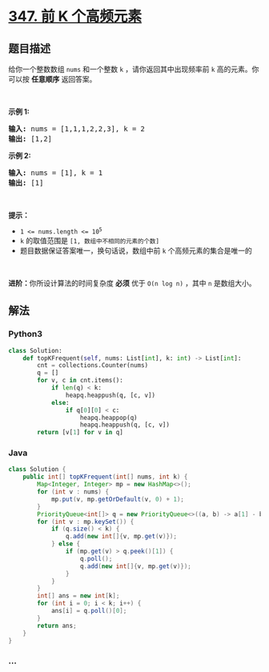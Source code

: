 # [347. 前 K 个高频元素](https://leetcode-cn.com/problems/top-k-frequent-elements)



## 题目描述

<!-- 这里写题目描述 -->

<p>给你一个整数数组 <code>nums</code> 和一个整数 <code>k</code> ，请你返回其中出现频率前 <code>k</code> 高的元素。你可以按 <strong>任意顺序</strong> 返回答案。</p>

<p> </p>

<p><strong>示例 1:</strong></p>

<pre>
<strong>输入: </strong>nums = [1,1,1,2,2,3], k = 2
<strong>输出: </strong>[1,2]
</pre>

<p><strong>示例 2:</strong></p>

<pre>
<strong>输入: </strong>nums = [1], k = 1
<strong>输出: </strong>[1]</pre>

<p> </p>

<p><strong>提示：</strong></p>

<ul>
	<li><code>1 <= nums.length <= 10<sup>5</sup></code></li>
	<li><code>k</code> 的取值范围是 <code>[1, 数组中不相同的元素的个数]</code></li>
	<li>题目数据保证答案唯一，换句话说，数组中前 <code>k</code> 个高频元素的集合是唯一的</li>
</ul>

<p> </p>

<p><strong>进阶：</strong>你所设计算法的时间复杂度 <strong>必须</strong> 优于 <code>O(n log n)</code> ，其中 <code>n</code><em> </em>是数组大小。</p>


## 解法

<!-- 这里可写通用的实现逻辑 -->

<!-- tabs:start -->

### **Python3**

<!-- 这里可写当前语言的特殊实现逻辑 -->

```python
class Solution:
    def topKFrequent(self, nums: List[int], k: int) -> List[int]:
        cnt = collections.Counter(nums)
        q = []
        for v, c in cnt.items():
            if len(q) < k:
                heapq.heappush(q, [c, v])
            else:
                if q[0][0] < c:
                    heapq.heappop(q)
                    heapq.heappush(q, [c, v])
        return [v[1] for v in q]


```

### **Java**

<!-- 这里可写当前语言的特殊实现逻辑 -->

```java
class Solution {
    public int[] topKFrequent(int[] nums, int k) {
        Map<Integer, Integer> mp = new HashMap<>();
        for (int v : nums) {
            mp.put(v, mp.getOrDefault(v, 0) + 1);
        }
        PriorityQueue<int[]> q = new PriorityQueue<>((a, b) -> a[1] - b[1]);
        for (int v : mp.keySet()) {
            if (q.size() < k) {
                q.add(new int[]{v, mp.get(v)});
            } else {
                if (mp.get(v) > q.peek()[1]) {
                    q.poll();
                    q.add(new int[]{v, mp.get(v)});
                }
            }   
        }
        int[] ans = new int[k];
        for (int i = 0; i < k; i++) {
            ans[i] = q.poll()[0];
        }
        return ans;    
    }
}
```

### **...**

```

```

<!-- tabs:end -->
